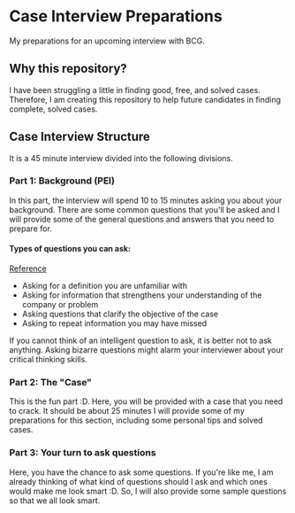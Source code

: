 # Case Interview Preparations
My preparations for an upcoming interview with BCG.

## Why this repository?
I have been struggling a little in finding good, free, and solved cases. Therefore, I am creating this repository to help future candidates in finding complete, solved cases.

## Case Interview Structure
It is a 45 minute interview divided into the following divisions.

### Part 1: Background (PEI)
In this part, the interview will spend 10 to 15 minutes asking you about your background. There are some common questions that you'll be asked and I will provide some of the general questions and answers that you need to prepare for.

#### Types of questions you can ask:
<a href = "https://hackingthecaseinterview.thinkific.com/courses/take/consulting/lessons/6142529-2-3-asking-clarifying-questions"> Reference </a>
<ul>
  <li> Asking for a definition you are unfamiliar with </li>
  <li> Asking for information that strengthens your understanding of the company or problem </li>
  <li> Asking questions that clarify the objective of the case</li>
  <li> Asking to repeat information you may have missed </li>  
</ul>
<p> If you cannot think of an intelligent question to ask, it is better not to ask anything. Asking bizarre questions might alarm your interviewer about your critical thinking skills. </p>

### Part 2: The "Case"
This is the fun part :D. Here, you will be provided with a case that you need to crack. It should be about 25 minutes I will provide some of my preparations for this section, including some personal tips and solved cases.

### Part 3: Your turn to ask questions
Here, you have the chance to ask some questions. If you're like me, I am already thinking of what kind of questions should I ask and which ones would make me look smart :D. So, I will also provide some sample questions so that we all look smart.

